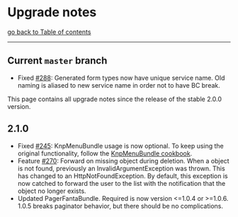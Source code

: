 # Upgrade notes

[go back to Table of contents][back-to-index]

-----

## Current `master` branch

- Fixed [#288](https://github.com/symfony2admingenerator/GeneratorBundle/issues/288): 
Generated form types now have unique service name. Old naming is aliased to new 
service name in order not to have BC break.

This page contains all upgrade notes since the release of the stable 2.0.0 version.

## 2.1.0

- Fixed [#245](https://github.com/symfony2admingenerator/GeneratorBundle/issues/245): KnpMenuBundle usage is now optional. 
  To keep using the original functionality, follow the [KnpMenuBundle cookbook](Resources/doc/cookbook/knp-menu.md).
- Feature [#270](https://github.com/symfony2admingenerator/GeneratorBundle/pull/270): Forward on missing object during deletion. 
  When a object is not found, previously an InvalidArgumentException
  was thrown. This has changed to an HttpNotFoundException. By default, this exception is now catched to forward the 
  user to the list with the notification that the object no longer exists.
- Updated PagerFantaBundle. Required is now version <=1.0.4 or >=1.0.6. 
  1.0.5 breaks paginator behavior, but there should be no complications.

[back-to-index]: README.md